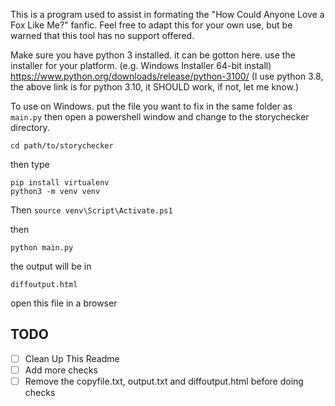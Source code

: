This is a program used to assist in formating the "How Could Anyone Love a Fox Like Me?" fanfic. Feel free to adapt this for your own use, but be warned that this tool has no support offered.


Make sure you have python 3 installed.
it can be gotton here. use the installer for your platform.
(e.g. Windows Installer 64-bit install)
https://www.python.org/downloads/release/python-3100/
(I use python 3.8, the above link is for python 3.10, it SHOULD work, if not, let me know.)

To use on Windows. put the file you want to fix in the same folder as ```main.py```
then open a powershell window and change to the storychecker directory.

```cd path/to/storychecker```

then type

```
pip install virtualenv
python3 -m venv venv
```
Then
```source venv\Script\Activate.ps1```

then

```python main.py```

the output will be in

```diffoutput.html```

open this file in a browser


## TODO
- [ ] Clean Up This Readme
- [ ] Add more checks
- [ ] Remove the copyfile.txt, output.txt and diffoutput.html before doing checks

